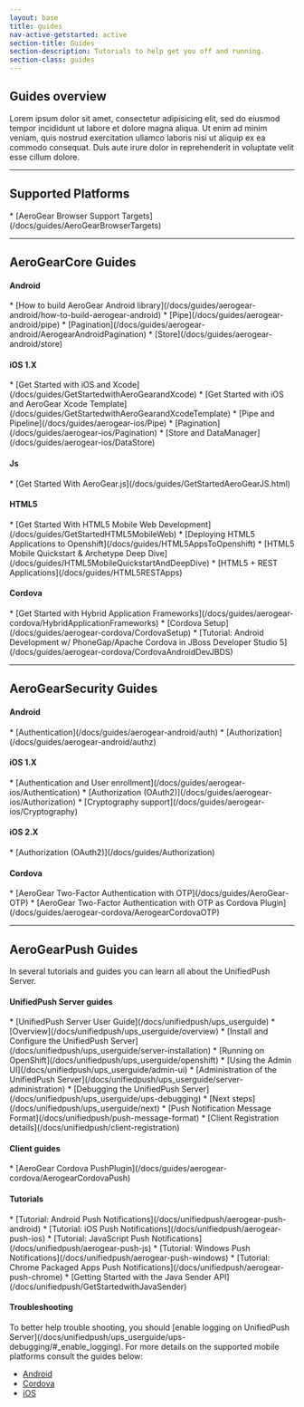 ```yaml
---
layout: base
title: guides
nav-active-getstarted: active
section-title: Guides
section-description: Tutorials to help get you off and running.
section-class: guides
---
```



<h2 class="section-header" id="overview">Guides overview</h2>
Lorem ipsum dolor sit amet, consectetur adipisicing elit, sed do eiusmod tempor incididunt ut labore et dolore magna aliqua. Ut enim ad minim veniam, quis nostrud exercitation ullamco laboris nisi ut aliquip ex ea commodo consequat. Duis aute irure dolor in reprehenderit in voluptate velit esse cillum dolore.
               
---
  
<h2 class="section-header" id="SupportedPlatforms">Supported Platforms</h2>
* [AeroGear Browser Support Targets](/docs/guides/AeroGearBrowserTargets)

---

<h2 class="section-header" id="core"><i class="fa fa-rocket"></i> AeroGear<strong>Core</strong> Guides</h2>

<h4 id="coreAndroid">Android</h4>
* [How to build AeroGear Android library](/docs/guides/aerogear-android/how-to-build-aerogear-android)
* [Pipe](/docs/guides/aerogear-android/pipe)
* [Pagination](/docs/guides/aerogear-android/AerogearAndroidPagination)
* [Store](/docs/guides/aerogear-android/store)

<h4 id="coreIOS1">iOS 1.X</h4>
* [Get Started with iOS and Xcode](/docs/guides/GetStartedwithAeroGearandXcode)
* [Get Started with iOS and AeroGear Xcode Template](/docs/guides/GetStartedwithAeroGearandXcodeTemplate)
* [Pipe and Pipeline](/docs/guides/aerogear-ios/Pipe)
* [Pagination](/docs/guides/aerogear-ios/Pagination)
* [Store and DataManager](/docs/guides/aerogear-ios/DataStore)

<h4 id="coreJs">Js</h4>
* [Get Started With AeroGear.js](/docs/guides/GetStartedAeroGearJS.html)

<h4 id="coreHTML5">HTML5</h4>
* [Get Started With HTML5 Mobile Web Development](/docs/guides/GetStartedHTML5MobileWeb)
* [Deploying HTML5 Applications to Openshift](/docs/guides/HTML5AppsToOpenshift)
* [HTML5 Mobile Quickstart & Archetype Deep Dive](/docs/guides/HTML5MobileQuickstartAndDeepDive)
* [HTML5 + REST Applications](/docs/guides/HTML5RESTApps)

<h4 id="coreCordova">Cordova</h4>
* [Get Started with Hybrid Application Frameworks](/docs/guides/aerogear-cordova/HybridApplicationFrameworks)
* [Cordova Setup](/docs/guides/aerogear-cordova/CordovaSetup)
* [Tutorial: Android Development w/ PhoneGap/Apache Cordova in JBoss Developer Studio 5](/docs/guides/aerogear-cordova/CordovaAndroidDevJBDS)

---

<h2 class="section-header" id="security"><i class="fa fa-shield"></i> AeroGear<strong>Security</strong> Guides</h2>

<h4 id="securityAndroid">Android</h4>
* [Authentication](/docs/guides/aerogear-android/auth)
* [Authorization](/docs/guides/aerogear-android/authz)

<h4 id="securityIOS1">iOS 1.X</h4>
* [Authentication and User enrollment](/docs/guides/aerogear-ios/Authentication)
* [Authorization (OAuth2)](/docs/guides/aerogear-ios/Authorization)
* [Cryptography support](/docs/guides/aerogear-ios/Cryptography)

<h4 id="securityIOS2">iOS 2.X</h4>
* [Authorization (OAuth2)](/docs/guides/Authorization)

<h4 id="securityCordova">Cordova</h4>
* [AeroGear Two-Factor Authentication with OTP](/docs/guides/AeroGear-OTP)
* [AeroGear Two-Factor Authentication with OTP as Cordova Plugin](/docs/guides/aerogear-cordova/AerogearCordovaOTP)

---

<h2 class="section-header" id="push"><i class="fa fa-paper-plane"></i> AeroGear<strong>Push</strong> Guides</h2>

In several tutorials and guides you can learn all about the UnifiedPush Server.

<h4 id="unifiedPush">UnifiedPush Server guides</h4>
* [UnifiedPush Server User Guide](/docs/unifiedpush/ups_userguide)
* [Overview](/docs/unifiedpush/ups_userguide/overview)
* [Install and Configure the UnifiedPush Server](/docs/unifiedpush/ups_userguide/server-installation)
* [Running on OpenShift](/docs/unifiedpush/ups_userguide/openshift)
* [Using the Admin UI](/docs/unifiedpush/ups_userguide/admin-ui)
* [Administration of the UnifiedPush Server](/docs/unifiedpush/ups_userguide/server-administration)
* [Debugging the UnifiedPush Server](/docs/unifiedpush/ups_userguide/ups-debugging)
* [Next steps](/docs/unifiedpush/ups_userguide/next)
* [Push Notification Message Format](/docs/unifiedpush/push-message-format)
* [Client Registration details](/docs/unifiedpush/client-registration)

<h4 id="pushClientGuides">Client guides</h4>
* [AeroGear Cordova PushPlugin](/docs/guides/aerogear-cordova/AerogearCordovaPush)

<h4 id="pushTutorials">Tutorials</h4>
* [Tutorial: Android Push Notifications](/docs/unifiedpush/aerogear-push-android)
* [Tutorial: iOS Push Notifications](/docs/unifiedpush/aerogear-push-ios)
* [Tutorial: JavaScript Push Notifications](/docs/unifiedpush/aerogear-push-js)
* [Tutorial: Windows Push Notifications](/docs/unifiedpush/aerogear-push-windows)
* [Tutorial: Chrome Packaged Apps Push Notifications](/docs/unifiedpush/aerogear-push-chrome)
* [Getting Started with the Java Sender API](/docs/unifiedpush/GetStartedwithJavaSender)

<h4 id="pushTroubleshooting">Troubleshooting</h4>
To better help trouble shooting, you should [enable logging on UnifiedPush Server](/docs/unifiedpush/ups_userguide/ups-debugging/#_enable_logging).
For more details on the supported mobile platforms consult the guides below:

* [Android](/docs/unifiedpush/aerogear-push-android/troubleshooting)
* [Cordova](/docs/unifiedpush/aerogear-push-cordova/troubleshooting)
* [iOS](/docs/unifiedpush/aerogear-push-ios/troubleshooting)